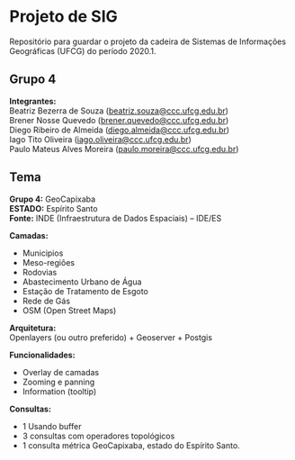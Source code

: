 # Projeto de SIG

Repositório para guardar o projeto da cadeira de Sistemas de
Informações Geográficas (UFCG) do período 2020.1.

## Grupo 4
__Integrantes:__  
Beatriz Bezerra de Souza (beatriz.souza@ccc.ufcg.edu.br)  
Brener Nosse Quevedo (brener.quevedo@ccc.ufcg.edu.br)  
Diego Ribeiro de Almeida (diego.almeida@ccc.ufcg.edu.br)  
Iago Tito Oliveira (iago.oliveira@ccc.ufcg.edu.br)  
Paulo Mateus Alves Moreira (paulo.moreira@ccc.ufcg.edu.br)

## Tema
__Grupo 4:__  GeoCapixaba  
__ESTADO:__ Espírito Santo  
__Fonte:__ INDE (Infraestrutura de Dados Espaciais)  – IDE/ES

__Camadas:__  
- Municipios  
- Meso-regiões  
- Rodovias  
- Abastecimento Urbano de Água  
- Estação de Tratamento de Esgoto  
- Rede de Gás  
- OSM (Open Street Maps)  

__Arquitetura:__  
Openlayers (ou outro preferido) + Geoserver + Postgis

__Funcionalidades:__  
- Overlay de camadas  
- Zooming e panning  
- Information (tooltip)

__Consultas:__  
- 1 Usando buffer  
- 3 consultas com operadores topológicos  
- 1 consulta métrica GeoCapixaba, estado do Espírito Santo.
